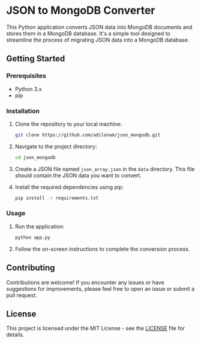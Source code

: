 # JSON to MongoDB Converter

This Python application converts JSON data into MongoDB documents and stores them in a MongoDB database. It's a simple tool designed to streamline the process of migrating JSON data into a MongoDB database.

## Getting Started

### Prerequisites

- Python 3.x
- pip

### Installation

1. Clone the repository to your local machine:

    ```bash
    git clone https://github.com/adilonam/json_mongodb.git
    ```

2. Navigate to the project directory:

    ```bash
    cd json_mongodb
    ```

3. Create a JSON file named `json_array.json` in the `data` directory. This file should contain the JSON data you want to convert.

4. Install the required dependencies using pip:

    ```bash
    pip install -r requirements.txt
    ```

### Usage

1. Run the application:

    ```bash
    python app.py
    ```

2. Follow the on-screen instructions to complete the conversion process.

## Contributing

Contributions are welcome! If you encounter any issues or have suggestions for improvements, please feel free to open an issue or submit a pull request.

## License

This project is licensed under the MIT License - see the [LICENSE](LICENSE) file for details.
